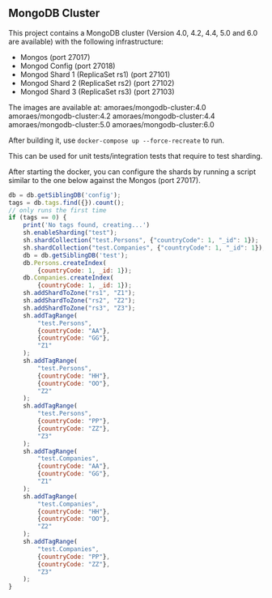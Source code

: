 MongoDB Cluster
--
This project contains a MongoDB cluster (Version 4.0, 4.2, 4.4, 5.0 and 6.0 are available) with the following infrastructure:

* Mongos (port 27017)
* Mongod Config (port 27018)
* Mongod Shard 1 (ReplicaSet rs1) (port 27101)
* Mongod Shard 2 (ReplicaSet rs2) (port 27102)
* Mongod Shard 3 (ReplicaSet rs3) (port 27103)

The images are available at:
amoraes/mongodb-cluster:4.0
amoraes/mongodb-cluster:4.2
amoraes/mongodb-cluster:4.4
amoraes/mongodb-cluster:5.0
amoraes/mongodb-cluster:6.0

After building it, use `docker-compose up --force-recreate` to run.

This can be used for unit tests/integration tests that require to test sharding.

After starting the docker, you can configure the shards by running a script similar to the one below against the Mongos (port 27017).

```javascript
db = db.getSiblingDB('config');
tags = db.tags.find({}).count();
// only runs the first time
if (tags == 0) {
    print('No tags found, creating...')
    sh.enableSharding("test");
    sh.shardCollection("test.Persons", {"countryCode": 1, "_id": 1});
    sh.shardCollection("test.Companies", {"countryCode": 1, "_id": 1});
    db = db.getSiblingDB('test');
    db.Persons.createIndex(
        {countryCode: 1, _id: 1});
    db.Companies.createIndex(
        {countryCode: 1, _id: 1});
    sh.addShardToZone("rs1", "Z1");
    sh.addShardToZone("rs2", "Z2");
    sh.addShardToZone("rs3", "Z3");
    sh.addTagRange(
        "test.Persons",
        {countryCode: "AA"},
        {countryCode: "GG"},
        "Z1"
    );
    sh.addTagRange(
        "test.Persons",
        {countryCode: "HH"},
        {countryCode: "OO"},
        "Z2"
    );
    sh.addTagRange(
        "test.Persons",
        {countryCode: "PP"},
        {countryCode: "ZZ"},
        "Z3"
    );
    sh.addTagRange(
        "test.Companies",
        {countryCode: "AA"},
        {countryCode: "GG"},
        "Z1"
    );
    sh.addTagRange(
        "test.Companies",
        {countryCode: "HH"},
        {countryCode: "OO"},
        "Z2"
    );
    sh.addTagRange(
        "test.Companies",
        {countryCode: "PP"},
        {countryCode: "ZZ"},
        "Z3"
    );
}
```